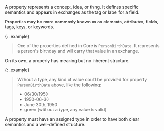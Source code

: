 
A property represents a concept, idea, or thing.  It defines specific semantics and appears in exchanges as the tag or label for a field.

Properties may be more commonly known as as elements, attributes, fields, tags, keys, or keywords.

{: .example}
> One of the properties defined in Core is `PersonBirthDate`.  It represents a person's birthday and will carry that value in an exchange.

On its own, a property has meaning but no inherent structure.

{: .example}
>
> Without a type, any kind of value could be provided for property `PersonBirthDate` above, like the following:
>- 06/30/1950
>- 1950-06-30
>- June 30th, 1950
>- green (without a type, any value is valid)

A property must have an assigned type in order to have both clear semantics and a well-defined structure.
